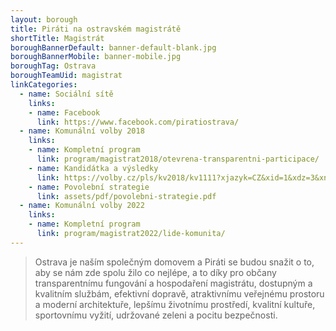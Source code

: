 ```yaml
---
layout: borough
title: Piráti na ostravském magistrátě
shortTitle: Magistrát
boroughBannerDefault: banner-default-blank.jpg
boroughBannerMobile: banner-mobile.jpg
boroughTag: Ostrava
boroughTeamUid: magistrat
linkCategories:
  - name: Sociální sítě
    links:
    - name: Facebook
      link: https://www.facebook.com/piratiostrava/
  - name: Komunální volby 2018
    links:
    - name: Kompletní program
      link: program/magistrat2018/otevrena-transparentni-participace/
    - name: Kandidátka a výsledky
      link: https://volby.cz/pls/kv2018/kv1111?xjazyk=CZ&xid=1&xdz=3&xnumnuts=8106&xobec=554821&xstat=0&xvyber=0
    - name: Povolební strategie
      link: assets/pdf/povolebni-strategie.pdf
  - name: Komunální volby 2022
    links:
    - name: Kompletní program
      link: program/magistrat2022/lide-komunita/
---
```


> Ostrava je naším společným domovem a Piráti se budou snažit o to, aby se nám zde spolu žilo co nejlépe, a to díky pro občany transparentnímu fungování a hospodaření magistrátu, dostupným a kvalitním službám, efektivní dopravě, atraktivnímu veřejnému prostoru a moderní architektuře, lepšímu životnímu prostředí, kvalitní kultuře, sportovnímu vyžití, udržované zeleni a pocitu bezpečnosti.

<!--<section class="o-section o-section--spaceBot">
  <div class="o-section-inner">
    <div class="o-section-block">
      <div class="c-BasicPage">
        <div class="c-BasicPage-content">
          {% assign program = site.program | where: "campaignCategoryUid","magistrat2018" | sort: 'order' %}
          <div class="row small-up-3 medium-up-5 large-up-7">
            {% for item in program %}
              <div class="column column-block">
                <a href="{{ item.url | relative_url }}">
                  <img class="program-icon" src="{{ item.img | prepend: 'assets/img/' | relative_url }}" alt="{{item.shortTitle}}" />
                  <center>
                    <h6>{{item.shortTitle}}</h6>
                  </center>
                </a>
              </div>
            {% endfor %}
          </div>
        </div>
      </div>
    </div>
  </div>
</section>-->
